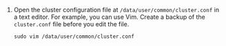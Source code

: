 1. Open the cluster configuration file at `/data/user/common/cluster.conf` in a text editor. For example, you can use Vim. Create a backup of the `cluster.conf` file before you edit the file.

   ```shell copy
   sudo vim /data/user/common/cluster.conf
   ```
